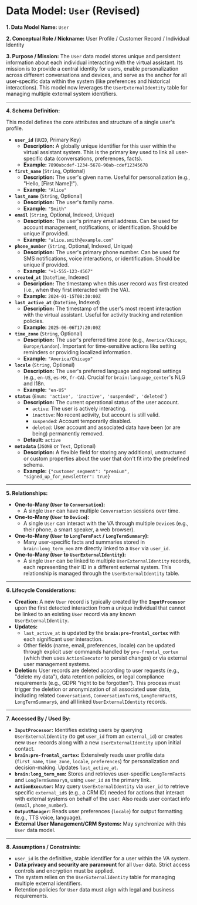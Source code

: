 # Data Model: `User` (Revised)

**1. Data Model Name:** `User`

**2. Conceptual Role / Nickname:** User Profile / Customer Record / Individual Identity

**3. Purpose / Mission:**
The `User` data model stores unique and persistent information about each individual interacting with the virtual assistant. Its mission is to provide a central identity for users, enable personalization across different conversations and devices, and serve as the anchor for all user-specific data within the system (like preferences and historical interactions). This model now leverages the `UserExternalIdentity` table for managing multiple external system identifiers.

---

**4. Schema Definition:**

This model defines the core attributes and structure of a single user's profile.

* **`user_id`** (`UUID`, Primary Key)
    * **Description:** A globally unique identifier for this user within the virtual assistant system. This is the primary key used to link all user-specific data (conversations, preferences, facts).
    * **Example:** `7890abcdef-1234-5678-90ab-cdef12345678`
* **`first_name`** (`String`, Optional)
    * **Description:** The user's given name. Useful for personalization (e.g., "Hello, [First Name]!").
    * **Example:** `"Alice"`
* **`last_name`** (`String`, Optional)
    * **Description:** The user's family name.
    * **Example:** `"Smith"`
* **`email`** (`String`, Optional, Indexed, Unique)
    * **Description:** The user's primary email address. Can be used for account management, notifications, or identification. Should be unique if provided.
    * **Example:** `"alice.smith@example.com"`
* **`phone_number`** (`String`, Optional, Indexed, Unique)
    * **Description:** The user's primary phone number. Can be used for SMS notifications, voice interactions, or identification. Should be unique if provided.
    * **Example:** `"+1-555-123-4567"`
* **`created_at`** (`DateTime`, Indexed)
    * **Description:** The timestamp when this user record was first created (i.e., when they first interacted with the VA).
    * **Example:** `2024-01-15T08:30:00Z`
* **`last_active_at`** (`DateTime`, Indexed)
    * **Description:** The timestamp of the user's most recent interaction with the virtual assistant. Useful for activity tracking and retention policies.
    * **Example:** `2025-06-06T17:20:00Z`
* **`time_zone`** (`String`, Optional)
    * **Description:** The user's preferred time zone (e.g., `America/Chicago`, `Europe/London`). Important for time-sensitive actions like setting reminders or providing localized information.
    * **Example:** `"America/Chicago"`
* **`locale`** (`String`, Optional)
    * **Description:** The user's preferred language and regional settings (e.g., `en-US`, `es-MX`, `fr-CA`). Crucial for `brain:language_center`'s NLG and I18n.
    * **Example:** `"en-US"`
* **`status`** (`Enum: 'active', 'inactive', 'suspended', 'deleted'`)
    * **Description:** The current operational status of the user account.
        * `active`: The user is actively interacting.
        * `inactive`: No recent activity, but account is still valid.
        * `suspended`: Account temporarily disabled.
        * `deleted`: User account and associated data have been (or are being) permanently removed.
    * **Default:** `active`
* **`metadata`** (`JSONB` or `Text`, Optional)
    * **Description:** A flexible field for storing any additional, unstructured or custom properties about the user that don't fit into the predefined schema.
    * **Example:** `{"customer_segment": "premium", "signed_up_for_newsletter": true}`

---

**5. Relationships:**

* **One-to-Many (`User` to `Conversation`):**
    * A single `User` can have multiple `Conversation` sessions over time.
* **One-to-Many (`User` to `Device`):**
    * A single `User` can interact with the VA through multiple `Device`s (e.g., their phone, a smart speaker, a web browser).
* **One-to-Many (`User` to `LongTermFact` / `LongTermSummary`):**
    * Many user-specific facts and summaries stored in `brain:long_term_mem` are directly linked to a `User` via `user_id`.
* **One-to-Many (`User` to `UserExternalIdentity`):**
    * A single `User` can be linked to multiple `UserExternalIdentity` records, each representing their ID in a different external system. This relationship is managed through the `UserExternalIdentity` table.

---

**6. Lifecycle Considerations:**

* **Creation:** A new `User` record is typically created by the **`InputProcessor`** upon the first detected interaction from a unique individual that cannot be linked to an existing `User` record via any known `UserExternalIdentity`.
* **Updates:**
    * `last_active_at` is updated by the **`brain:pre-frontal_cortex`** with each significant user interaction.
    * Other fields (name, email, preferences, locale) can be updated through explicit user commands handled by `pre-frontal_cortex` (which then uses `ActionExecutor` to persist changes) or via external user management systems.
* **Deletion:** User records are deleted according to user requests (e.g., "delete my data"), data retention policies, or legal compliance requirements (e.g., GDPR "right to be forgotten"). This process must trigger the deletion or anonymization of all associated user data, including related `Conversation`s, `ConversationTurn`s, `LongTermFact`s, `LongTermSummary`s, and all linked `UserExternalIdentity` records.

---

**7. Accessed By / Used By:**

* **`InputProcessor`:** Identifies existing users by querying `UserExternalIdentity` (to get `user_id` from an `external_id`) or creates new `User` records along with a new `UserExternalIdentity` upon initial contact.
* **`brain:pre-frontal_cortex`:** Extensively reads user profile data (`first_name`, `time_zone`, `locale`, `preferences`) for personalization and decision-making. Updates `last_active_at`.
* **`brain:long_term_mem`:** Stores and retrieves user-specific `LongTermFact`s and `LongTermSummary`s, using `user_id` as the primary link.
* **`ActionExecutor`:** May query `UserExternalIdentity` via `user_id` to retrieve specific `external_id`s (e.g., a CRM ID) needed for actions that interact with external systems on behalf of the user. Also reads user contact info (`email`, `phone_number`).
* **`OutputManager`:** Reads user preferences (`locale`) for output formatting (e.g., TTS voice, language).
* **External User Management/CRM Systems:** May synchronize with this `User` data model.

---

**8. Assumptions / Constraints:**

* `user_id` is the definitive, stable identifier for a user within the VA system.
* **Data privacy and security are paramount** for all `User` data. Strict access controls and encryption must be applied.
* The system relies on the `UserExternalIdentity` table for managing multiple external identifiers.
* Retention policies for `User` data must align with legal and business requirements.